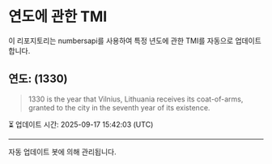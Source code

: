 
# 연도에 관한 TMI

이 리포지토리는 numbersapi를 사용하여 특정 년도에 관한 TMI를 자동으로 업데이트합니다.

## 연도: (1330)
> 1330 is the year that Vilnius, Lithuania receives its coat-of-arms, granted to the city in the seventh year of its existence.

⏳ 업데이트 시간: 2025-09-17 15:42:03 (UTC)

---
자동 업데이트 봇에 의해 관리됩니다.
